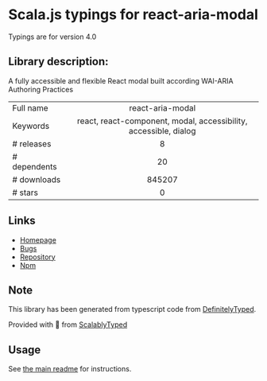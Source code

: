 
# Scala.js typings for react-aria-modal

Typings are for version 4.0

## Library description:
A fully accessible and flexible React modal built according WAI-ARIA Authoring Practices

|                    |                 |
| ------------------ | :-------------: |
| Full name          | react-aria-modal |
| Keywords           | react, react-component, modal, accessibility, accessible, dialog |
| # releases         | 8 |
| # dependents       | 20 |
| # downloads        | 845207 |
| # stars            | 0 |

## Links
- [Homepage](https://github.com/davidtheclark/react-aria-modal#readme)
- [Bugs](https://github.com/davidtheclark/react-aria-modal/issues)
- [Repository](https://github.com/davidtheclark/react-aria-modal)
- [Npm](https://www.npmjs.com/package/react-aria-modal)
    


## Note
This library has been generated from typescript code from [DefinitelyTyped](https://definitelytyped.org).

Provided with :purple_heart: from [ScalablyTyped](https://github.com/oyvindberg/ScalablyTyped)

## Usage
See [the main readme](../../readme.md) for instructions.


